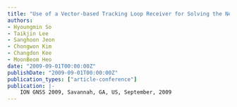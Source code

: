```yaml
---
title: "Use of a Vector-based Tracking Loop Receiver for Solving the Near-Far Problem in a Pseudolite Navigation System"
authors:
- Hyoungmin So
- Taikjin Lee
- Sanghoon Jeon
- Chongwon Kim
- Changdon Kee
- MoonBeom Heo
date: "2009-09-01T00:00:00Z"
publishDate: "2009-09-01T00:00:00Z"
publication_types: ["article-conference"]
publication: |-
    ION GNSS 2009, Savannah, GA, US, September, 2009
---
```

